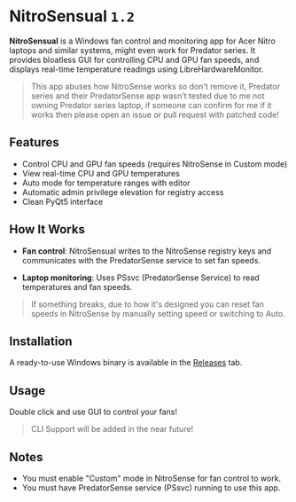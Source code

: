 # NitroSensual `1.2`

**NitroSensual** is a Windows fan control and monitoring app for Acer Nitro laptops and similar systems, might even work for Predator series. It provides bloatless GUI for controlling CPU and GPU fan speeds, and displays real-time temperature readings using LibreHardwareMonitor.

> This app abuses how NitroSense works so don't remove it, Predator series and their PredatorSense app wasn't tested due to me not owning Predator series laptop, if someone can confirm for me if it works then please open an issue or pull request with patched code!

## Features

- Control CPU and GPU fan speeds (requires NitroSense in Custom mode)
- View real-time CPU and GPU temperatures
- Auto mode for temperature ranges with editor
- Automatic admin privilege elevation for registry access
- Clean PyQt5 interface

## How It Works

- **Fan control**: NitroSensual writes to the NitroSense registry keys and communicates with the PredatorSense service to set fan speeds.

- **Laptop monitoring**: Uses PSsvc (PredatorSense Service) to read temperatures and fan speeds.

> If something breaks, due to how it's designed you can reset fan speeds in NitroSense by manually setting speed or switching to Auto.

## Installation

A ready-to-use Windows binary is available in the [Releases](https://github.com/KRWCLASSIC/NitroSensual/releases) tab.

## Usage

Double click and use GUI to control your fans!

> CLI Support will be added in the near future!

## Notes

- You must enable "Custom" mode in NitroSense for fan control to work.
- You must have PredatorSense service (PSsvc) running to use this app.
